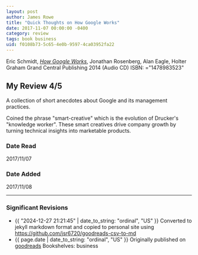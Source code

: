 ```yaml
---
layout: post
author: James Rowe
title: "Quick Thoughts on How Google Works"
date: 2017-11-07 00:00:00 -0400
category: review
tags: book business
uid: f0108b73-5c65-4e0b-9597-4ca03952fa22
---
```


Eric Schmidt, *[How Google Works](https://www.goodreads.com/book/show/20549465)*, Jonathan Rosenberg, Alan Eagle, Holter Graham Grand Central Publishing 2014 (Audio CD) ISBN: ="1478983523"

## My Review 4/5

A collection of short anecdotes about Google and its management practices.

Coined the phrase "smart-creative" which is the evolution of Drucker's "knowledge worker". These smart creatives drive company growth by turning technical insights into marketable products.



### Date Read
2017/11/07

### Date Added
2017/11/08

---

### Significant Revisions

- {{ "2024-12-27 21:21:45" | date_to_string: "ordinal", "US" }} Converted to jekyll markdown format and copied to personal site using <https://github.com/jsr6720/goodreads-csv-to-md>
- {{ page.date | date_to_string: "ordinal", "US" }} Originally published on [goodreads](https://www.goodreads.com) Bookshelves: business